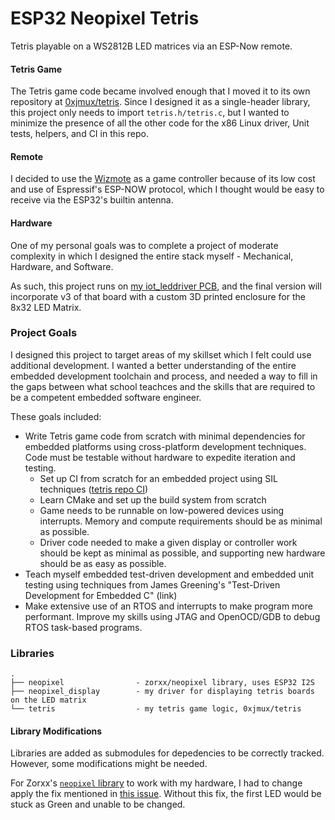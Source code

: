 # ESP32 Neopixel Tetris

Tetris playable on a WS2812B LED matrices via an ESP-Now remote.

#### Tetris Game
The Tetris game code became involved enough that I moved it to its own repository at [0xjmux/tetris](https://github.com/0xjmux/tetris). Since I designed it as a single-header library, this project only needs to import `tetris.h/tetris.c`, but I wanted to minimize the presence of all the other code for the x86 Linux driver, Unit tests, helpers, and CI in this repo. 

#### Remote
I decided to use the [Wizmote](https://www.wizconnected.com/en-us/p/accessory-wizmote/046677603595) as a game controller because of its low cost and use of Espressif's ESP-NOW protocol, which I thought would be easy to receive via the ESP32's builtin antenna. 


#### Hardware
One of my personal goals was to complete a project of moderate complexity in which I designed the entire stack myself - Mechanical, Hardware, and Software. 

As such, this project runs on [my iot_leddriver PCB](https://github.com/0xjmux/iot_leddriver_hw), and the final version will incorporate v3 of that board with a custom 3D printed enclosure for the 8x32 LED Matrix. 


### Project Goals
I designed this project to target areas of my skillset which I felt could use additional development. I wanted a better understanding of the entire embedded development toolchain and process, and needed a way to fill in the gaps between what school teachces and the skills that are required to be a competent embedded software engineer. 

These goals included:
* Write Tetris game code from scratch with minimal dependencies for embedded platforms using cross-platform development techniques. Code must be testable without hardware to expedite iteration and testing. 
    * Set up CI from scratch for an embedded project using SIL techniques ([tetris repo CI](https://github.com/0xjmux/tetris/actions))
    * Learn CMake and set up the build system from scratch
    * Game needs to be runnable on low-powered devices using interrupts. Memory and compute requirements should be as minimal as possible.
    * Driver code needed to make a given display or controller work should be kept as minimal as possible, and supporting new hardware should be as easy as possible. 
* Teach myself embedded test-driven development and embedded unit testing using techniques from James Greening's "Test-Driven Development for Embedded C" (link)
* Make extensive use of an RTOS and interrupts to make program more performant. 
Improve my skills using JTAG and OpenOCD/GDB to debug RTOS task-based programs.



### Libraries
```
.
├── neopixel                - zorxx/neopixel library, uses ESP32 I2S
├── neopixel_display        - my driver for displaying tetris boards on the LED matrix
└── tetris                  - my tetris game logic, 0xjmux/tetris
```

#### Library Modifications
Libraries are added as submodules for depedencies to be correctly tracked. However, some modifications might be needed. 

For Zorxx's [`neopixel` library](https://github.com/zorxx/neopixel) to work with my hardware, I had to change apply the fix mentioned in [this issue](https://github.com/zorxx/neopixel/issues/2). Without this fix, the first LED would be stuck as Green and unable to be changed. 

